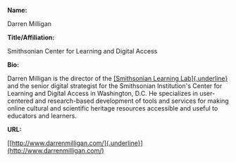 **Name:**

Darren Milligan

**Title/Affiliation:**

Smithsonian Center for Learning and Digital Access

**Bio:**

Darren Milligan is the director of the [[Smithsonian Learning Lab]{.underline}](https://learninglab.si.edu/) and the senior digital strategist for the Smithsonian Institution's Center for Learning and Digital Access in Washington, D.C. He specializes in user-centered and research-based development of tools and services for making online cultural and scientific heritage resources accessible and useful to educators and learners.

**URL:**

[[http://www.darrenmilligan.com/]{.underline}](http://www.darrenmilligan.com/)
